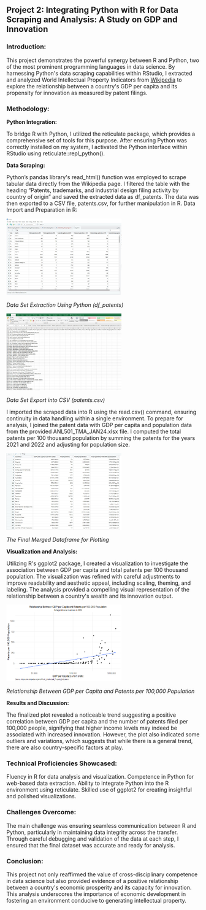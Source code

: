 ## Project 2: Integrating Python with R for Data Scraping and Analysis: A Study on GDP and Innovation


### Introduction:
This project demonstrates the powerful synergy between R and Python, two of the most prominent programming languages in data science. By harnessing Python's data scraping capabilities within RStudio, I extracted and analyzed World Intellectual Property Indicators from [Wikipedia](https://en.wikipedia.org/wiki/World_Intellectual_Property_Indicators) to explore the relationship between a country's GDP per capita and its propensity for innovation as measured by patent filings.


### Methodology:

**Python Integration:**

To bridge R with Python, I utilized the reticulate package, which provides a comprehensive set of tools for this purpose.
After ensuring Python was correctly installed on my system, I activated the Python interface within RStudio using reticulate::repl_python().

**Data Scraping:**

Python’s pandas library's read_html() function was employed to scrape tabular data directly from the Wikipedia page.
I filtered the table with the heading “Patents, trademarks, and industrial design filing activity by country of origin” and saved the extracted data as df_patents.
The data was then exported to a CSV file, patents.csv, for further manipulation in R.
Data Import and Preparation in R:

<img src=img/Df_patents.jpg alt="Example Image" width="300" height="200">
<p><em>Data Set Extraction Using Python (df_patents)</em></p>

<img src=img/CSV_patents.jpg alt="Example Image" width="300" height="200">
<p><em>Data Set Export into CSV (patents.csv)</em></p>

I imported the scraped data into R using the read.csv() command, ensuring continuity in data handling within a single environment.
To prepare for analysis, I joined the patent data with GDP per capita and population data from the provided ANL501_TMA_JAN24.xlsx file.
I computed the total patents per 100 thousand population by summing the patents for the years 2021 and 2022 and adjusting for population size.

<img src=img/Question_E_Merged.jpg alt="Example Image" width="300" height="200">
<p><em>The Final Merged Dataframe for Plotting</em></p>


**Visualization and Analysis:**

Utilizing R's ggplot2 package, I created a visualization to investigate the association between GDP per capita and total patents per 100 thousand population.
The visualization was refined with careful adjustments to improve readability and aesthetic appeal, including scaling, theming, and labeling.
The analysis provided a compelling visual representation of the relationship between a country's wealth and its innovation output.

<img src=img/Question_E.png alt="Example Image" width="300" height="200">
<p><em>Relationship Between GDP per Capita and Patents per 100,000 Population</em></p>

**Results and Discussion:**

The finalized plot revealed a noticeable trend suggesting a positive correlation between GDP per capita and the number of patents filed per 100,000 people, signifying that higher income levels may indeed be associated with increased innovation. However, the plot also indicated some outliers and variations, which suggests that while there is a general trend, there are also country-specific factors at play.


### Technical Proficiencies Showcased:
Fluency in R for data analysis and visualization.
Competence in Python for web-based data extraction.
Ability to integrate Python into the R environment using reticulate.
Skilled use of ggplot2 for creating insightful and polished visualizations.


### Challenges Overcome:
The main challenge was ensuring seamless communication between R and Python, particularly in maintaining data integrity across the transfer. Through careful debugging and validation of the data at each step, I ensured that the final dataset was accurate and ready for analysis.


### Conclusion:
This project not only reaffirmed the value of cross-disciplinary competence in data science but also provided evidence of a positive relationship between a country's economic prosperity and its capacity for innovation. This analysis underscores the importance of economic development in fostering an environment conducive to generating intellectual property.